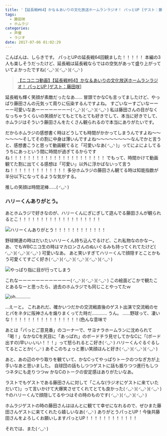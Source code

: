 ```yaml
---
title: '【延長戦#64】かな＆あいりの文化放送ホームランラジオ！ パっとUP [ゲスト：藤田咲さん]'
tags:
  - 藤田咲
  - ホムラジ
categories:
  - 声優
  - ラジオ
date: 2017-07-06 01:02:29
---
```


こんばんは、しらきです。
パっとUPの延長戦64回観ました！！！！！
本編の3人も楽しそうだったけど、延長戦は延長戦ならではの空気があって盛り上がっていてよかったですね( ◜◡◝ )( ◜◡◝ )( ◜◡◝ )
<!-- more -->

> <a target="_blank" href="http://www.nicovideo.jp/watch/1499085360">【ニコニコ動画】【延長戦#64】かな＆あいりの文化放送ホームランラジオ！ パっとUP [ゲスト：藤田咲]</a>

延長戦も輝く笑顔が素敵だったなあ……
冒頭でかなCも言ってましたけど、やっぱり藤田さんの元気って周りに伝染するんですよね。
すごいなーすごいなーーーー可愛いなあーーーーーーーー( ◜◡◝ )( ◜◡◝ )( ◜◡◝ )
私は藤田さんの目がなくなっちゃうくらいの笑顔がとてもとてもとても好きでして、本当に好きでして、ホムラジはそういう藤田さんをたくさん観られるので本当にありがたいです。

だからホムラジの感想書く時はどうしても時間がかかってしまうんですよね～～～～～～そしてその割に中身は薄いんですよね～～～～～～～～なんでかと言うと、感想書こうと思って動画観てると「可愛いなあ( ◜◡◝ )」ってによによしてるうちにあっという間に時間が過ぎてるからですね！！！！！！！！！！！！！！！！！！！！！！
でもって、時間かけて動画観てた割に出てくる感想は「可愛い」以外に浮かばないって言うね！！！！！！！！！！！！！
多分ホムラジの藤田さん観てる時は知能指数が半分以下になってるような気がする。

推しの笑顔は時間泥棒……( ◜◡◝ )

### ハリーくんありがとう。

あとホムラジで好きなのが、ハリーくんにぎにぎして遊んでる藤田さんが観られるとこ！！！！！！！！！！！！！！！！！！！

![ハリーくんありがとう！！！！！！！！！！！！](/sblog/img/20170703_pattoup-05.jpg)

野球関連の時はだいたいハリーくん持ち込んでるけど、これ私物なのかなー。
あ、でもWBCニコ生の時はマカロンさんのぬいぐるみも持ってくれてたけど( ◜◡◝ )( ◜◡◝ )( ◜◡◝ )
可愛いなあ。
あと笑いすぎてハリーくんで顔隠すとことかもう可愛くてすごく好き( ◜◡◝ )( ◜◡◝ )( ◜◡◝ )( ◜◡◝ )( ◜◡◝ )

![やっぱり指に目が行ってしまう](/sblog/img/20170703_pattoup-06.jpg)

これなーーーーーーーーーーーー( ◜◡◝ )( ◜◡◝ )( ◜◡◝ )
この絵面どこかで観たことあるなーと思ったら、過去のホムラジでも同じことやってたｗ

![oh…………](/sblog/img/20150713_homuraji14_05.jpg)

…えーと。
これあれだ、確かいつだかの交流戦直後のゲスト出演で交流戦のセとパをネタに阪神さんを煽りまくってた時だ…………
うん。
……野球って、凄いな！！！！！！！！！！！！！！！！(色んな意味で

あとは「パっとご意見番」のコーナーで、サヨナラホームランに沈められて「喝！」なかなCを尻目に「あっぱれ」のボードチラ見せしてかなCに「(ボード出すの)早いぃいい！！！」って怒られるとこ好き( ◜◡◝ )
ハリーくんぐるぐるしてるとことか( ◜◡◝ )
あそこのちょっと悪い笑顔ほんと好き( ◜◡◝ )( ◜◡◝ )( ◜◡◝ )

あと、あの辺のやり取りを観ていて、かなCってやっぱりトークのつなぎ方が上手いなあと思いました。
自球団の話もしつつゲストに話も振りつつ進行もしつつネタにも走りつつｗ
かなCのトークの安定感はありがたいなあ。

ラストでもゲストである藤田さんに対して「こんな(ラジオにゲストに来ていただいて)」って言いかけて大爆笑させてくれてとても良かった( ◜◡◝ )( ◜◡◝ )( ◜◡◝ )
↑のハリーくんで顔隠してるやつはその時のものです( ◜◡◝ )( ◜◡◝ )( ◜◡◝ )

ホムラジゲストの時の藤田さんはほんとに観てて幸せになれるので、ぜひまた藤田さんゲストに来てくれたら嬉しいなあ( ◜◡◝ )
ありがとうパっとUP！今後共藤田さんをよろしくお願いしますパっとUP！！！！！！！！！！！！

それでは、また( ◜◡◝ )
